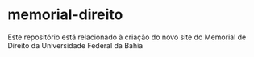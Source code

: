 # memorial-direito
Este repositório está relacionado à criação do novo site do Memorial de Direito da Universidade Federal da Bahia
